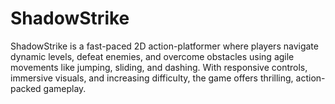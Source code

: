 # ShadowStrike
ShadowStrike is a fast-paced 2D action-platformer where players navigate dynamic levels, defeat enemies, and overcome obstacles using agile movements like jumping, sliding, and dashing. With responsive controls, immersive visuals, and increasing difficulty, the game offers thrilling, action-packed gameplay.
